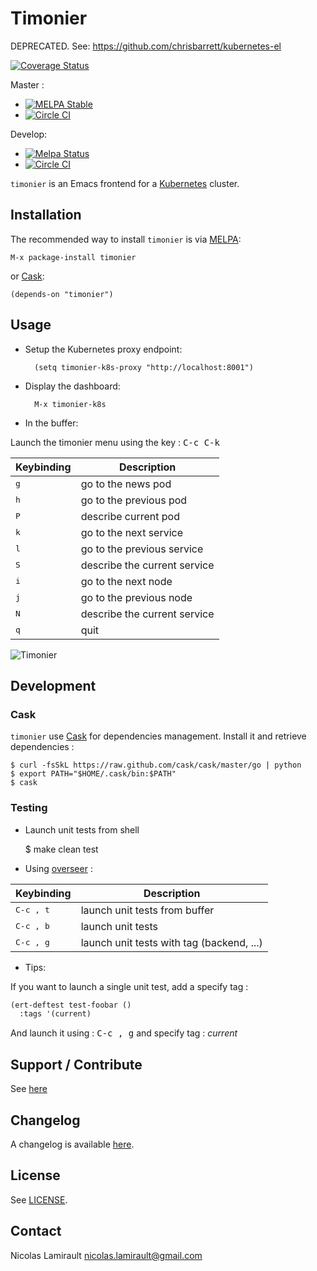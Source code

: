 # Timonier

DEPRECATED. See: https://github.com/chrisbarrett/kubernetes-el


[![Coverage Status](https://coveralls.io/repos/nlamirault/timonier/badge.png?branch=master)](https://coveralls.io/r/nlamirault/timonier?branch=master)

Master :
* [![MELPA Stable](https://stable.melpa.org/packages/timonier-badge.svg)](https://stable.melpa.org/#/timonier)
* [![Circle CI](https://circleci.com/gh/nlamirault/timonier/tree/master.svg?style=svg)](https://circleci.com/gh/nlamirault/timonier/tree/master)

Develop:
* [![Melpa Status](https://melpa.org/packages/timonier-badge.svg)](https://melpa.org/#/timonier)
* [![Circle CI](https://circleci.com/gh/nlamirault/timonier/tree/develop.svg?style=svg)](https://circleci.com/gh/nlamirault/timonier/tree/develop)

``timonier`` is an Emacs frontend for a [Kubernetes][] cluster.


## Installation

The recommended way to install ``timonier`` is via [MELPA][]:

    M-x package-install timonier

or [Cask][]:

	(depends-on "timonier")


## Usage

* Setup the Kubernetes proxy endpoint:

        (setq timonier-k8s-proxy "http://localhost:8001")

* Display the dashboard:

        M-x timonier-k8s

* In the buffer:

Launch the timonier menu using the key : <kbd>C-c C-k</kbd>

Keybinding           | Description
---------------------|------------------------------------------------------------
<kbd>g</kbd>         | go to the news pod
<kbd>h</kbd>         | go to the previous pod
<kbd>P</kbd>         | describe current pod
<kbd>k</kbd>         | go to the next service
<kbd>l</kbd>         | go to the previous service
<kbd>S</kbd>         | describe the current service
<kbd>i</kbd>         | go to the next node
<kbd>j</kbd>         | go to the previous node
<kbd>N</kbd>         | describe the current service
<kbd>q</kbd>         | quit


![Timonier](timonier-0.1.0.png)


## Development

### Cask

``timonier`` use [Cask][] for dependencies management. Install it and
retrieve dependencies :

    $ curl -fsSkL https://raw.github.com/cask/cask/master/go | python
    $ export PATH="$HOME/.cask/bin:$PATH"
    $ cask


### Testing

* Launch unit tests from shell

    $ make clean test

* Using [overseer][] :

Keybinding           | Description
---------------------|------------------------------------------------------------
<kbd>C-c , t</kbd>   | launch unit tests from buffer
<kbd>C-c , b</kbd>   | launch unit tests
<kbd>C-c , g</kbd>   | launch unit tests with tag (backend, ...)

* Tips:

If you want to launch a single unit test, add a specify tag :

```lisp
(ert-deftest test-foobar ()
  :tags '(current)
  ```

And launch it using : <kbd>C-c , g</kbd> and specify tag : *current*


## Support / Contribute

See [here](CONTRIBUTING.md)


## Changelog

A changelog is available [here](ChangeLog.md).


## License

See [LICENSE](LICENSE).


## Contact

Nicolas Lamirault <nicolas.lamirault@gmail.com>




[badge-license]: https://img.shields.io/badge/license-GPL_2-green.svg?style=flat
[LICENSE]: https://github.com/nlamirault/ripgrep.el/blob/master/LICENSE

[GNU Emacs]: https://www.gnu.org/software/emacs/
[MELPA]: https://melpa.org/
[Cask]: http://cask.github.io/
[Issue tracker]: https://github.com/nlamirault/ripgrep.el/issues

[overseer]: https://github.com/tonini/overseer.el

[Kubernetes]: https://kubernetes.io/
